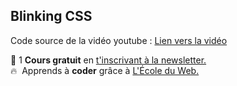 ## Blinking CSS

Code source de la vidéo youtube : [Lien vers la vidéo](https://youtu.be/Ghfe7PNzSPs)

🚀 1 **Cours gratuit** en [t'inscrivant à la newsletter.](https://www.le-designer-du-web.com/news) <br>
🔥  &nbsp;Apprends à **coder** grâce à [L'École du Web.](https://www.ecole-du-web.net)

